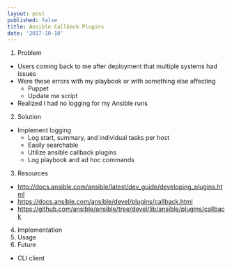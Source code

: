 ```yaml
---
layout: post
published: false
title: Ansible Callback Plugins
date: '2017-10-10'
---
```

1. Problem
  - Users coming back to me after deployment that multiple systems had issues
  - Were these errors with my playbook or with something else affecting
    - Puppet
    - Update me script
  - Realized I had no logging for my Ansible runs
2. Solution
  - Implement logging
    - Log start, summary, and individual tasks per host
    - Easily searchable
    - Utilize ansible callback plugins
    - Log playbook and ad hoc commands
3. Resources
  - http://docs.ansible.com/ansible/latest/dev_guide/developing_plugins.html
  - https://docs.ansible.com/ansible/devel/plugins/callback.html
  - https://github.com/ansible/ansible/tree/devel/lib/ansible/plugins/callback
4. Implementation
5. Usage
6. Future
  - CLI client